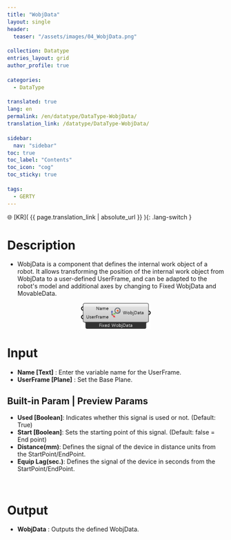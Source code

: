 ```yaml
---
title: "WobjData"
layout: single
header:
  teaser: "/assets/images/04_WobjData.png"

collection: Datatype
entries_layout: grid
author_profile: true

categories:
  - DataType

translated: true
lang: en
permalink: /en/datatype/DataType-WobjData/
translation_link: /datatype/DataType-WobjData/

sidebar:
  nav: "sidebar"
toc: true
toc_label: "Contents"
toc_icon: "cog"
toc_sticky: true

tags: 
  - GERTY
---
```


🌐 [KR]( {{ page.translation_link | absolute_url }} ){: .lang-switch }

# Description

* WobjData is a component that defines the internal work object of a robot.
It allows transforming the position of the internal work object from WobjData to a user-defined UserFrame, and can be adapted to the robot's model and additional axes by changing to Fixed WobjData and MovableData.

<p align="center">  <img src="/assets/images/04_WobjData.png" align="center" width="32%"></p>

# Input

* **Name [Text]** : Enter the variable name for the UserFrame.
* **UserFrame [Plane]** : Set the Base Plane.

## Built-in Param | Preview Params​

* **Used [Boolean]**: Indicates whether this signal is used or not. (Default: True)
* **Start [Boolean]**: Sets the starting point of this signal. (Default: false = End point)
* **Distance(mm)**: Defines the signal of the device in distance units from the StartPoint/EndPoint.
* **Equip Lag(sec.)**: Defines the signal of the device in seconds from the StartPoint/EndPoint.

<br>

# Output

* **WobjData** : Outputs the defined WobjData.
